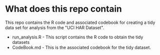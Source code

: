 # What does this repo contain
This repo contains the R code and associated codebook for creating a tidy data set for analysis from the "UCI HAR Dataset". 

* run_analysis.R - This script contains the R code to obtain the tidy datasets
* CodeBook.md - This is the associated codebook for the tidy dataset.
